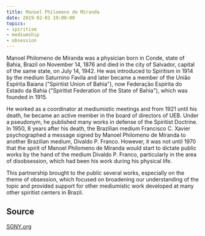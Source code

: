 ```yaml
---
title: Manoel Philomeno de Miranda
date: 2019-02-01 19:00:00
topics: 
- spiritism
- mediumship
- obsession
---
```


Manoel Philomeno de Miranda was a physician born in Conde, state of Bahia,
Brazil on November 14, 1876 and died in the city of Salvador, capital of the
same state, on July 14, 1942. He was introduced to Spiritism in 1914 by the
medium Saturnino Favila and later became a member of the União Espírita Baiana
("Spiritist Union of Bahia"), now Federação Espírita do Estado da Bahia
("Spiritist Federation of the State of Bahia"), which was founded in 1915.

He worked as a coordinator at mediumistic meetings and from 1921 until his
death, he became an active member in the board of directors of UEB. Under a
pseudonym, he published many works in defense of the Spiritist Doctrine. In
1950, 8 years after his death, the Brazilian medium Francisco C. Xavier
psychographed a message signed by Manoel Philomeno de Miranda to another
Brazilian medium, Divaldo P. Franco. However, it was not until 1970 that the
spirit of Manoel Philomeno de Miranda would start to dictate public works by the
hand of the medium Divaldo P. Franco, particularly in the area of disobsession,
which had been his work during his physical life.

This partnership brought to the public several works, especially on the theme of
obsession, which focused on broadening our understanding of the topic and
provided support for other mediumistic work developed at many other spiritist
centers in Brazil.

## Source
[SGNY.org](//sgny.org)
